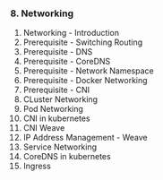 ### 8. Networking
1. Networking - Introduction
2. Prerequisite - Switching Routing
3. Prerequisite - DNS
4. Prerequisite - CoreDNS
5. Prerequisite - Network Namespace
6. Prerequisite - Docker Networking
7. Prerequisite - CNI
8. CLuster Networking
9. Pod Networking
10. CNI in kubernetes
11. CNI Weave
12. IP Address Management - Weave
13. Service Networking
14. CoreDNS in kubernetes
15. Ingress